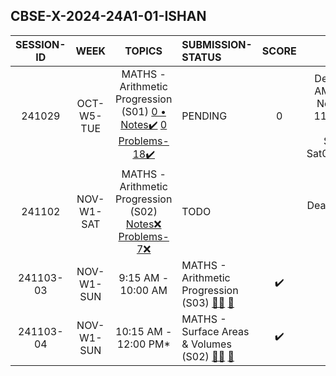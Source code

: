 ## CBSE-X-2024-24A1-01-ISHAN

| **SESSION-ID** |  **WEEK**    |      **TOPICS**       | **SUBMISSION-STATUS**               | **SCORE**  | **REMARKS** |
|:--------------:|:------------:|:--------------------:|:------------------------------------|:----------:|:----------:|
| 241029       | OCT-W5-TUE   | MATHS - Arithmetic Progression (S01) [ 0 • Notes✔️]() [ 0 Problems-18✔️]()   | PENDING  | 0 | Deadline:09:15 AM Sat 2 Nov • New Deadline: 11:59 PM Sat 2 Nov • Late Submission Sat02Nov1143PM |
| 241102         | NOV-W1-SAT   | MATHS - Arithmetic Progression (S02) [Notes❌]() [Problems-7❌]()   | TODO  | | Deadline: 9:15 AM Sun 3 Nov |
| 241103-03       | NOV-W1-SUN   |  9:15 AM - 10:00 AM   | MATHS - Arithmetic Progression (S03) [👨‍🏫]() [📝]()   | ✔️ | | Scheduled |
| 241103-04       | NOV-W1-SUN   |  10:15 AM - 12:00 PM*   | MATHS - Surface Areas & Volumes (S02) [👨‍🏫]() [📝]()   | ✔️ | | Scheduled |
